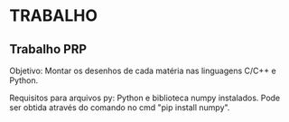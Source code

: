 # TRABALHO
## Trabalho PRP

Objetivo: Montar os desenhos de cada matéria nas linguagens C/C++ e Python.

Requisitos para arquivos py: Python e biblioteca  numpy instalados. Pode ser obtida através do comando no cmd "pip install numpy".
